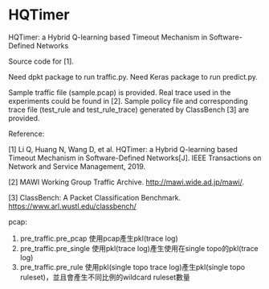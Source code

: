 # HQTimer
HQTimer: a Hybrid Q-learning based Timeout Mechanism in Software-Defined Networks

Source code for [1].

Need dpkt package to run traffic.py. Need Keras package to run predict.py.

Sample traffic file (sample.pcap) is provided. Real trace used in the experiments could be found in [2]. Sample policy file and corresponding trace file (test_rule and test_rule_trace) generated by ClassBench [3] are provided. 

Reference:

[1] Li Q, Huang N, Wang D, et al. HQTimer: a Hybrid Q-learning based Timeout Mechanism in Software-Defined Networks[J]. IEEE Transactions on Network and Service Management, 2019.

[2] MAWI Working Group Traffic Archive. http://mawi.wide.ad.jp/mawi/.

[3] ClassBench: A Packet Classification Benchmark. https://www.arl.wustl.edu/classbench/

pcap:
1. pre_traffic.pre_pcap 使用pcap產生pkl(trace log)
2. pre_traffic.pre_single 使用pkl(trace log)產生使用在single topo的pkl(trace log)
3. pre_traffic.pre_rule 使用pkl(single topo trace log)產生pkl(single topo ruleset)，並且會產生不同比例的wildcard ruleset數量